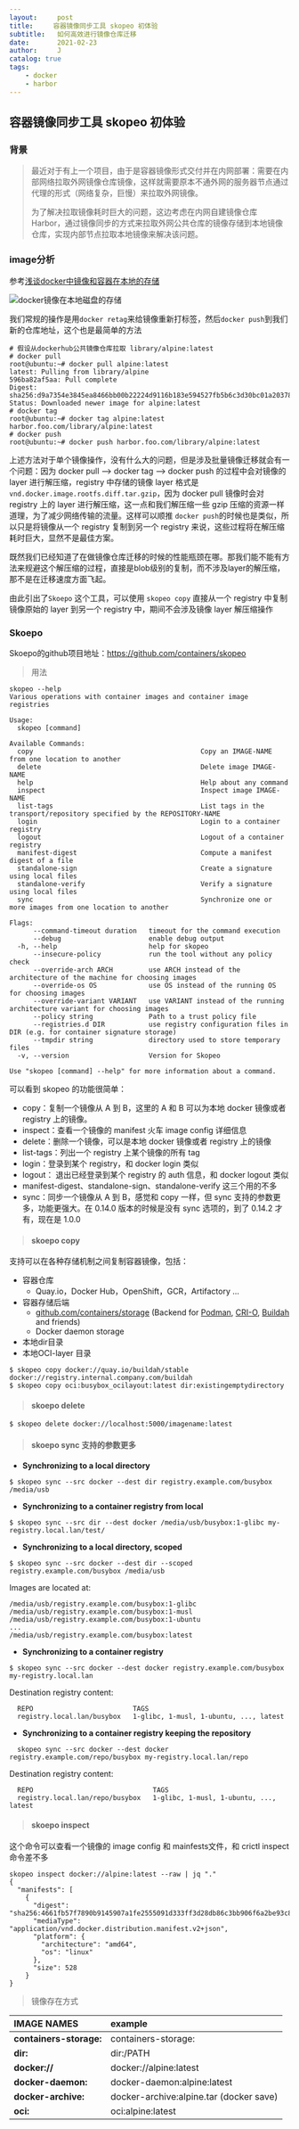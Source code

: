 ```yaml
---
layout:     post
title:     容器镜像同步工具 skopeo 初体验
subtitle: 	如何高效进行镜像仓库迁移
date:       2021-02-23
author:     J
catalog: true
tags:
    - docker
    - harbor
---
```



## 容器镜像同步工具 skopeo 初体验

### 背景

> 最近对于有上一个项目，由于是容器镜像形式交付并在内网部署：需要在内部网络拉取外网镜像仓库镜像，这样就需要原本不通外网的服务器节点通过代理的形式（网络复杂，巨慢）来拉取外网镜像。
>
> 为了解决拉取镜像耗时巨大的问题，这边考虑在内网自建镜像仓库Harbor，通过镜像同步的方式来拉取外网公共仓库的镜像存储到本地镜像仓库，实现内部节点拉取本地镜像来解决该问题。

### image分析

参考[浅谈docker中镜像和容器在本地的存储](https://github.com/helios741/myblog/tree/new/learn_go/src/2019/20191206_docker_disk_storage)

![docker镜像在本地磁盘的存储](https://user-images.githubusercontent.com/12036324/70367675-19eca680-18dd-11ea-9121-4f1f6853cdc3.png)

我们常规的操作是用`docker retag`来给镜像重新打标签，然后`docker push`到我们新的仓库地址，这个也是最简单的方法

```shell
# 假设从dockerhub公共镜像仓库拉取 library/alpine:latest
# docker pull
root@ubuntu:~# docker pull alpine:latest
latest: Pulling from library/alpine
596ba82af5aa: Pull complete 
Digest: sha256:d9a7354e3845ea8466bb00b22224d9116b183e594527fb5b6c3d30bc01a20378
Status: Downloaded newer image for alpine:latest
# docker tag 
root@ubuntu:~# docker tag alpine:latest harbor.foo.com/library/alpine:latest
# docker push
root@ubuntu:~# docker push harbor.foo.com/library/alpine:latest
```

上述方法对于单个镜像操作，没有什么大的问题，但是涉及批量镜像迁移就会有一个问题：因为 docker pull –> docker tag –> docker push 的过程中会对镜像的 layer 进行解压缩，registry 中存储的镜像 layer 格式是 `vnd.docker.image.rootfs.diff.tar.gzip`，因为 docker pull 镜像时会对 registry 上的 layer 进行解压缩，这一点和我们解压缩一些 gzip 压缩的资源一样道理，为了减少网络传输的流量。这样可以顺推 `docker push`的时候也是类似，所以只是将镜像从一个 registry 复制到另一个 registry 来说，这些过程将在解压缩耗时巨大，显然不是最佳方案。

既然我们已经知道了在做镜像仓库迁移的时候的性能瓶颈在哪。那我们能不能有方法来规避这个解压缩的过程，直接是blob级别的复制，而不涉及layer的解压缩，那不是在迁移速度方面飞起。

由此引出了`Skoepo` 这个工具，可以使用 `skopeo copy` 直接从一个 registry 中复制镜像原始的 layer 到另一个 registry 中，期间不会涉及镜像 layer 解压缩操作

### Skoepo

Skoepo的github项目地址：https://github.com/containers/skopeo

> 用法

```shell
skopeo --help
Various operations with container images and container image registries

Usage:
  skopeo [command]

Available Commands:
  copy                                          Copy an IMAGE-NAME from one location to another
  delete                                        Delete image IMAGE-NAME
  help                                          Help about any command
  inspect                                       Inspect image IMAGE-NAME
  list-tags                                     List tags in the transport/repository specified by the REPOSITORY-NAME
  login                                         Login to a container registry
  logout                                        Logout of a container registry
  manifest-digest                               Compute a manifest digest of a file
  standalone-sign                               Create a signature using local files
  standalone-verify                             Verify a signature using local files
  sync                                          Synchronize one or more images from one location to another

Flags:
      --command-timeout duration   timeout for the command execution
      --debug                      enable debug output
  -h, --help                       help for skopeo
      --insecure-policy            run the tool without any policy check
      --override-arch ARCH         use ARCH instead of the architecture of the machine for choosing images
      --override-os OS             use OS instead of the running OS for choosing images
      --override-variant VARIANT   use VARIANT instead of the running architecture variant for choosing images
      --policy string              Path to a trust policy file
      --registries.d DIR           use registry configuration files in DIR (e.g. for container signature storage)
      --tmpdir string              directory used to store temporary files
  -v, --version                    Version for Skopeo

Use "skopeo [command] --help" for more information about a command.

```

可以看到 skopeo 的功能很简单：

- copy：复制一个镜像从 A 到 B，这里的 A 和 B 可以为本地 docker 镜像或者 registry 上的镜像。
- inspect：查看一个镜像的 manifest 火车 image config 详细信息
- delete：删除一个镜像，可以是本地 docker 镜像或者 registry 上的镜像
- list-tags：列出一个 registry 上某个镜像的所有 tag
- login：登录到某个 registry，和 docker login 类似
- logout： 退出已经登录到某个 registry 的 auth 信息，和 docker logout 类似
- manifest-digest、standalone-sign、standalone-verify 这三个用的不多
- sync：同步一个镜像从 A 到 B，感觉和 copy 一样，但 sync 支持的参数更多，功能更强大。在 0.14.0 版本的时候是没有 sync 选项的，到了 0.14.2 才有，现在是 1.0.0

> #### skoepo copy

支持可以在各种存储机制之间复制容器镜像，包括：

- 容器仓库
  - Quay.io，Docker Hub，OpenShift，GCR，Artifactory ...
- 容器存储后端
  - [github.com/containers/storage](https://github.com/containers/storage) (Backend for [Podman](https://podman.io/), [CRI-O](https://cri-o.io/), [Buildah](https://buildah.io/) and friends)
  - Docker daemon storage
- 本地dir目录
- 本地OCI-layer 目录

```shell
$ skopeo copy docker://quay.io/buildah/stable docker://registry.internal.company.com/buildah
$ skopeo copy oci:busybox_ocilayout:latest dir:existingemptydirectory
```

>  #### skoepo delete

```shell
$ skopeo delete docker://localhost:5000/imagename:latest
```

> #### skoepo sync 支持的参数更多

- **Synchronizing to a local directory**

```shell
$ skopeo sync --src docker --dest dir registry.example.com/busybox /media/usb
```

- **Synchronizing to a container registry from local**

```shell
$ skopeo sync --src dir --dest docker /media/usb/busybox:1-glibc my-registry.local.lan/test/
```

- **Synchronizing to a local directory, scoped**

```shell
$ skopeo sync --src docker --dest dir --scoped registry.example.com/busybox /media/usb
```

Images are located at:

```
/media/usb/registry.example.com/busybox:1-glibc
/media/usb/registry.example.com/busybox:1-musl
/media/usb/registry.example.com/busybox:1-ubuntu
...
/media/usb/registry.example.com/busybox:latest
```

- **Synchronizing to a container registry**

```shell
$ skopeo sync --src docker --dest docker registry.example.com/busybox my-registry.local.lan
```

  Destination registry content:

```shell
  REPO                         TAGS
  registry.local.lan/busybox   1-glibc, 1-musl, 1-ubuntu, ..., latest
```

- **Synchronizing to a container registry keeping the repository**

```shell
  skopeo sync --src docker --dest docker registry.example.com/repo/busybox my-registry.local.lan/repo
```

  Destination registry content:

```shell
  REPO                              TAGS
  registry.local.lan/repo/busybox   1-glibc, 1-musl, 1-ubuntu, ..., latest
```

> #### skoepo inspect

这个命令可以查看一个镜像的 image config 和 mainfests文件，和 crictl inspect 命令差不多

```shell
skopeo inspect docker://alpine:latest --raw | jq "."
{
  "manifests": [
    {
      "digest": "sha256:4661fb57f7890b9145907a1fe2555091d333ff3d28db86c3bb906f6a2be93c87",
      "mediaType": "application/vnd.docker.distribution.manifest.v2+json",
      "platform": {
        "architecture": "amd64",
        "os": "linux"
      },
      "size": 528
    }
}

```



> 镜像存在方式

| IMAGE NAMES             | example                                 |
| :---------------------- | :-------------------------------------- |
| **containers-storage:** | containers-storage:                     |
| **dir:**                | dir:/PATH                               |
| **docker://**           | docker://alpine:latest                  |
| **docker-daemon:**      | docker-daemon:alpine:latest             |
| **docker-archive:**     | docker-archive:alpine.tar (docker save) |
| **oci:**                | oci:alpine:latest                       |